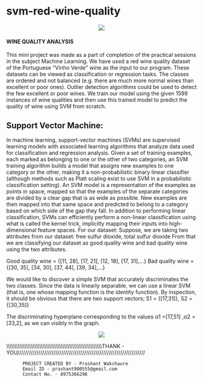 # svm-red-wine-quality

<p align="center">
  <img src="https://user-images.githubusercontent.com/47216809/86511259-ef33e380-be14-11ea-8ea3-3a3cc4ff5ce8.jpg">
</p>

<h4>
          WINE QUALITY ANALYSIS
</h4>

This mini project was made as a part of completion of the practical sessions in the subject Machine Learning. We have used a red wine quality dataset of the Portuguese "Vinho Verde" wine as the input to our program. These datasets can be viewed as classification or regression tasks. The classes are ordered and not balanced (e.g. there are much more normal wines than excellent or poor ones). Outlier detection algorithms could be used to detect the few excellent or poor wines. We train our model using the given 1599 instances of wine qualities and then use this trained model to predict the quality of wine using SVM from scratch.

<h2>
          Support Vector Machine:
</h2>
     In machine learning, support-vector machines (SVMs) are supervised learning models with associated learning algorithms that analyze data used for classification and regression analysis. Given a set of training examples, each marked as belonging to one or the other of two categories, an SVM training algorithm builds a model that assigns new examples to one category or the other, making it a non-probabilistic binary linear classifier (although methods such as Platt scaling exist to use SVM in a probabilistic classification setting). An SVM model is a representation of the examples as points in space, mapped so that the examples of the separate categories are divided by a clear gap that is as wide as possible. New examples are then mapped into that same space and predicted to belong to a category based on which side of the gap they fall.
     In addition to performing linear classification, SVMs can efficiently perform a non-linear classification using what is called the kernel trick, implicitly mapping their inputs into high-dimensional feature spaces.
For our dataset:
Suppose, we are taking two attributes from our dataset: free sulfur dioxide, total sulfur dioxide
From that we are classifying our dataset as good quality wine and bad quality wine using the two attributes.

Good quality wine = {[11, 28], [17, 21], [12, 18], [17, 31],…}
Bad quality wine = {[30, 35], [34, 30], [37, 44], [39, 34],…}

We would like to discover a simple SVM that accurately discriminates the two classes. Since the data is linearly separable, we can use a linear SVM (that is, one whose mapping function is the identity function). By inspection, it should be obvious that there are two support vectors;
S1 = {[17,31]}, S2 = {[30,35]}

The discriminating hyperplane corresponding to the values α1 =[17,51] ,α2 = [33,2], as we can visibly in the graph.

<p align="center">
  <img src="https://user-images.githubusercontent.com/47216809/86511378-248d0100-be16-11ea-8c9a-56ac56f64389.jpg">
</p>


\\\\\\\\\\\\\\\\\\\\\\\\\\\\\\\\\\\\\\\\\\\\\\\\\\\\\\\\\\\\\\\\\\\\\\\\\\\\\\\\\\\\\\\\\\\\\\\\\\\\\\\\\\\\\\\\\\\\THANK - YOU///////////////////////////////////////////////////////////////////

          PROJECT CREATED BY - Prashant Wakchaure
          Email ID - prashant900555@gmail.com
          Contact No. - 8975366296
